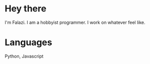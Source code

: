 # Hey there
I'm Falazi.
I am a hobbyist programmer. I work on whatever feel like.

# Languages
Python, Javascript
